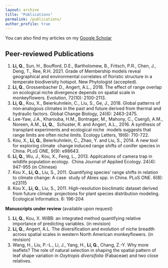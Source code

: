 ```yaml
---
layout: archive
title: "Publications"
permalink: /publications/
author_profile: true
---
```


You can also find my articles on my [Google Scholar](https://scholar.google.com/citations?user=chGL78AAAAAJ&hl=en&authuser=1)


Peer-reviewed Publications
------
1. **Li, Q.**, Sun, H., Boufford, D.E., Bartholomew, B., Fritsch, P.R., Chen, J., Deng, T., Ree, R.H. 2021. Grade
of Membership models reveal geographical and environmental correlates of floristic structure in a temperate biodiversity hotspot. New Phytologist (accepted).
1. **Li, Q.**, Grossenbacher D., Angert, A.L., 2018. The effect of range overlap on ecological niche divergence depends on spatial scale in monkeyflowers. Evolution, 72(10): 2100-2113.
2. **Li, Q.**, Kou, X., Beierkuhnlein, C., Liu, S., Ge, J., 2018. Global patterns of non‐analogous climates in the past and future derived from thermal and hydraulic factors. Global Change Biology, 24(6): 2463-2475.
3. Lee-Yaw, J.A., Kharouba, H.M., Bontrager, M., Mahony, C., Csergő, A.M., Noreen, A.M., **Li, Q.**,  Schuster, R. and Angert, A.L., 2016. A synthesis of transplant experiments and ecological niche  models suggests that range limits are often niche limits. Ecology Letters, 19(6): 710-722.
4. Kou, X., **Li, Q.**, Beierkuhnlein, C., Zhao, Y. and Liu, S., 2014. A new tool for exploring climate  change induced range shifts of conifer species in China. PLoS ONE, 9(9): e98643.  
5. **Li, Q.**, Wu, J., Kou, X., Feng, L., 2013. Applications of camera trap in wildlife population ecology.  China Journal of Applied Ecology. 24(4): 947-955 (in Chinese)
6. Kou X., **Li, Q.**, Liu, S., 2011. Quantifying species’ range shifts in relation to climate change: A case  study of Abies spp. in China. PLoS ONE. 6(8): e23115
7. Kou X., **Li, Q.**, Liu, S., 2011. High-resolution bioclimatic dataset derived from future climate  projections for plant species distribution modeling. Ecological Informatics. 6: 196-204

**Manuscripts under review** (available upon request)
1. **Li, Q.**, Kou, X. WiBB: an integrated method quantifying relative importance of predicting variables. (in revision)
2. **Li, Q.**, Angert, A.L. The diversification and evolution of niche breadth across spatial scales in western North American monkeyflowers. (in revision)
3. Wang, H., Liu, P.-L., Li, J., Yang, H., **Li, Q.**, Chang, Z.-Y. Why more leaflets? The role of natural selection in shaping the spatial pattern of leaf shape variation in *Oxytropis diversifolia* (Fabaceae) and two close relatives.
